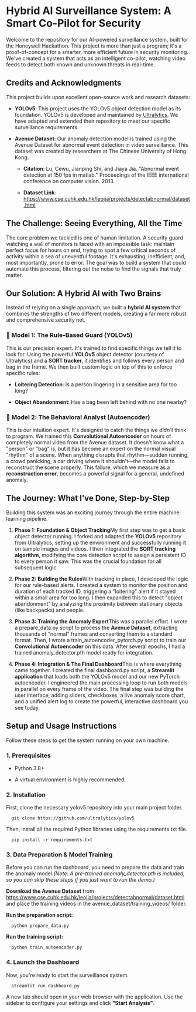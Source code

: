 Hybrid AI Surveillance System: A Smart Co-Pilot for Security
============================================================

Welcome to the repository for our AI-powered surveillance system, built for the Honeywell Hackathon. This project is more than just a program; it's a proof-of-concept for a smarter, more efficient future in security monitoring. We've created a system that acts as an intelligent co-pilot, watching video feeds to detect both known and unknown threats in real-time.

Credits and Acknowledgments
---------------------------

This project builds upon excellent open-source work and research datasets:

*   **YOLOv5**: This project uses the YOLOv5 object detection model as its foundation. YOLOv5 is developed and maintained by [Ultralytics](https://github.com/ultralytics/yolov5). We have adapted and extended their repository to meet our specific surveillance requirements.
    
*   **Avenue Dataset**: Our anomaly detection model is trained using the Avenue Dataset for abnormal event detection in video surveillance. This dataset was created by researchers at The Chinese University of Hong Kong.
    
    *   **Citation**: Lu, Cewu, Jianping Shi, and Jiaya Jia. "Abnormal event detection at 150 fps in matlab." Proceedings of the IEEE international conference on computer vision. 2013.
        
    *   **Dataset Link**: https://www.cse.cuhk.edu.hk/leojia/projects/detectabnormal/dataset.html
        

The Challenge: Seeing Everything, All the Time
----------------------------------------------

The core problem we tackled is one of human limitation. A security guard watching a wall of monitors is faced with an impossible task: maintain perfect focus for hours on end, trying to spot a few critical seconds of activity within a sea of uneventful footage. It's exhausting, inefficient, and, most importantly, prone to error. The goal was to build a system that could automate this process, filtering out the noise to find the signals that truly matter.

Our Solution: A Hybrid AI with Two Brains
-----------------------------------------

Instead of relying on a single approach, we built a **hybrid AI system** that combines the strengths of two different models, creating a far more robust and comprehensive security net.

### 🧠 Model 1: The Rule-Based Guard (YOLOv5)

This is our precision expert. It's trained to find specific things we tell it to look for. Using the powerful **YOLOv5** object detector (courtesy of Ultralytics) and a **SORT tracker**, it identifies and follows every person and bag in the frame. We then built custom logic on top of this to enforce specific rules:

*   **Loitering Detection**: Is a person lingering in a sensitive area for too long?
    
*   **Object Abandonment**: Has a bag been left behind with no one nearby?
    

### 🧠 Model 2: The Behavioral Analyst (Autoencoder)

This is our intuition expert. It's designed to catch the things we _didn't_ think to program. We trained this **Convolutional Autoencoder** on hours of completely normal video from the Avenue dataset. It doesn't know what a "person" or "bag" is, but it has become an expert on the normal visual "rhythm" of a scene. When anything disrupts that rhythm—sudden running, a crowd panicking, a car driving where it shouldn't—the model fails to reconstruct the scene properly. This failure, which we measure as a **reconstruction error**, becomes a powerful signal for a general, undefined anomaly.

The Journey: What I've Done, Step-by-Step
-----------------------------------------

Building this system was an exciting journey through the entire machine learning pipeline.

1.  **Phase 1: Foundation & Object Tracking**My first step was to get a basic object detector running. I forked and adapted the **YOLOv5** repository from Ultralytics, setting up the environment and successfully running it on sample images and videos. I then integrated the **SORT tracking algorithm**, modifying the core detection script to assign a persistent ID to every person it saw. This was the crucial foundation for all subsequent logic.
    
2.  **Phase 2: Building the Rules**With tracking in place, I developed the logic for our rule-based alerts. I created a system to monitor the position and duration of each tracked ID, triggering a "loitering" alert if it stayed within a small area for too long. I then expanded this to detect "object abandonment" by analyzing the proximity between stationary objects (like backpacks) and people.
    
3.  **Phase 3: Training the Anomaly Expert**This was a parallel effort. I wrote a prepare\_data.py script to process the **Avenue Dataset**, extracting thousands of "normal" frames and converting them to a standard format. Then, I wrote a train\_autoencoder\_pytorch.py script to train our **Convolutional Autoencoder** on this data. After several epochs, I had a trained anomaly\_detector.pth model ready for integration.
    
4.  **Phase 4: Integration & The Final Dashboard**This is where everything came together. I created the final dashboard.py script, a **Streamlit application** that loads both the YOLOv5 model and our new PyTorch autoencoder. I engineered the main processing loop to run both models in parallel on every frame of the video. The final step was building the user interface, adding sliders, checkboxes, a live anomaly score chart, and a unified alert log to create the powerful, interactive dashboard you see today.
    

Setup and Usage Instructions
----------------------------

Follow these steps to get the system running on your own machine.

### 1\. Prerequisites

*   Python 3.8+
    
*   A virtual environment is highly recommended.
    

### 2\. Installation

First, clone the necessary yolov5 repository into your main project folder.

`   git clone https://github.com/ultralytics/yolov5   `

Then, install all the required Python libraries using the requirements.txt file.

`   pip install -r requirements.txt   `

### 3\. Data Preparation & Model Training

Before you can run the dashboard, you need to prepare the data and train the anomaly model._(Note: A pre-trained anomaly\_detector.pth is included, so you can skip these steps if you just want to run the demo.)_

**Download the Avenue Dataset** from https://www.cse.cuhk.edu.hk/leojia/projects/detectabnormal/dataset.html and place the training videos in the avenue\_dataset/training\_videos/ folder.

**Run the preparation script:**

`   python prepare_data.py   `

**Run the training script:**

`   python train_autoencoder.py   `

### 4\. Launch the Dashboard

Now, you're ready to start the surveillance system.

`   streamlit run dashboard.py   `

A new tab should open in your web browser with the application. Use the sidebar to configure your settings and click **"Start Analysis"**.
